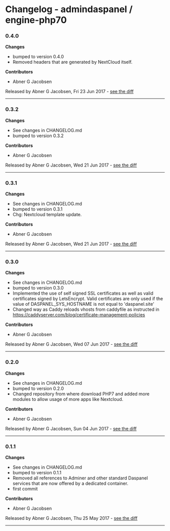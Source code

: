 # Changelog - admindaspanel / engine-php70

### 0.4.0
__Changes__

- bumped to version 0.4.0
- Removed headers that are generated by NextCloud itself.

__Contributors__

- Abner G Jacobsen

Released by Abner G Jacobsen, Fri 23 Jun 2017 -
[see the diff](https://github.com/admindaspanel/engine-php70/compare/0.3.2...0.4.0#diff)
______________

### 0.3.2
__Changes__

- See changes in CHANGELOG.md
- bumped to version 0.3.2

__Contributors__

- Abner G Jacobsen

Released by Abner G Jacobsen, Wed 21 Jun 2017 -
[see the diff](https://github.com/admindaspanel/engine-php70/compare/0.3.1...0.3.2#diff)
______________

### 0.3.1
__Changes__

- See changes in CHANGELOG.md
- bumped to version 0.3.1
- Chg: Nextcloud template update.

__Contributors__

- Abner G Jacobsen

Released by Abner G Jacobsen, Wed 21 Jun 2017 -
[see the diff](https://github.com/admindaspanel/engine-php70/compare/0.3.0...0.3.1#diff)
______________

### 0.3.0
__Changes__

- See changes in CHANGELOG.md
- bumped to version 0.3.0
- Implemented the use of self signed SSL certificates as well as valid certificates signed by LetsEncrypt. Valid certificates are only used if the value of DASPANEL_SYS_HOSTNAME is not equal to 'daspanel.site'
- Changed way as Caddy reloads vhosts from caddyfile as instructed in https://caddyserver.com/blog/certificate-management-policies

__Contributors__

- Abner G Jacobsen

Released by Abner G Jacobsen, Wed 07 Jun 2017 -
[see the diff](https://github.com/admindaspanel/engine-php70/compare/0.2.0...0.3.0#diff)
______________

### 0.2.0
__Changes__

- See changes in CHANGELOG.md
- bumped to version 0.2.0
- Changed repository from where download PHP7 and added more modules to allow usage of more apps like Nextcloud.

__Contributors__

- Abner G Jacobsen

Released by Abner G Jacobsen, Sun 04 Jun 2017 -
[see the diff](https://github.com/admindaspanel/engine-php70/compare/0.1.1...0.2.0#diff)
______________

### 0.1.1
__Changes__

- See changes in CHANGELOG.md
- bumped to version 0.1.1
- Removed all references to Adminer and other standard Daspanel services that are now offered by a dedicated container.
- first commit

__Contributors__

- Abner G Jacobsen

Released by Abner G Jacobsen, Thu 25 May 2017 -
[see the diff](https://github.com/admindaspanel/engine-php70/compare/74da103e77c7266ed2a002b02bf0f6bd44c0d1d5...0.1.1#diff)
______________


